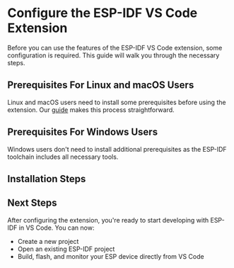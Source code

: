 # Configure the ESP-IDF VS Code Extension

Before you can use the features of the ESP-IDF VS Code extension, some configuration is required. This guide will walk you through the necessary steps.

## Prerequisites For Linux and macOS Users

Linux and macOS users need to install some prerequisites before using the extension. Our [guide](https://docs.espressif.com/projects/esp-idf/en/latest/esp32/get-started/linux-macos-setup.html#step-1-install-prerequisites) makes this process straightforward.

## Prerequisites For Windows Users

Windows users don't need to install additional prerequisites as the ESP-IDF toolchain includes all necessary tools.

## Installation Steps


## Next Steps

After configuring the extension, you're ready to start developing with ESP-IDF in VS Code. You can now:
- Create a new project
- Open an existing ESP-IDF project
- Build, flash, and monitor your ESP device directly from VS Code